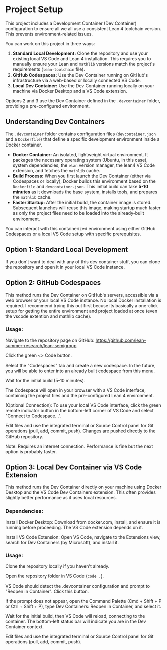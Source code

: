       
# Project Setup

This project includes a Development Container (Dev Container) configuration to ensure all we all use a consistent Lean 4 toolchain version. This prevents environment-related issues.

You can work on this project in three ways:

1.  **Standard Local Development:** Clone the repository and use your existing local VS Code and Lean 4 installation. This requires you to manually ensure your Lean and `mathlib` versions match the project's requirements (`lean-toolchain` file).
2.  **GitHub Codespaces:** Use the Dev Container running on GitHub's infrastructure via a web-based or locally connected VS Code.
3.  **Local Dev Container:** Use the Dev Container running locally on your machine via Docker Desktop and a VS Code extension.

Options 2 and 3 use the Dev Container defined in the `.devcontainer` folder, providing a pre-configured environment.

## Understanding Dev Containers

The `.devcontainer` folder contains configuration files (`devcontainer.json` and a `Dockerfile`) that define a specific development environment inside a Docker container.

*   **Docker Container:** An isolated, lightweight virtual environment. It packages the necessary operating system (Ubuntu, in this case), system dependencies, the `elan` version manager, the lean4 VS Code extension, and fetches the `mathlib` cache.
*   **Build Process:** When you first launch the Dev Container (either via Codespaces or locally), Docker builds this environment based on the `Dockerfile` and `devcontainer.json`. This initial build can take **5-10 minutes** as it downloads the base system, installs tools, and prepares the `mathlib` cache.
*   **Faster Startup:** After the initial build, the container image is stored. Subsequent launches will reuse this image, making startup much faster as only the project files need to be loaded into the already-built environment.

You can interact with this containerized environment using either GitHub Codespaces or a local VS Code setup with specific prerequisites.


## Option 1: Standard Local Development

If you don't want to deal with any of this dev container stuff, you can clone the repository and open it in your local VS Code instance.


## Option 2: GitHub Codespaces

This method runs the Dev Container on GitHub's servers, accessible via a web browser or your local VS Code instance. No local Docker installation is required. I recommend trying this out first becuse its basically a one-click setup for getting the entire environment and project loaded at once (even the vscode extention and mathlib cache).

### Usage:

Navigate to the repository page on GitHub: https://github.com/lean-summer-research/lean-semigroup

Click the green <> Code button.

Select the "Codespaces" tab and create a new codespace. In the future, you will be able to enter into an already built codespace from this menu.

Wait for the initial build (5-10 minutes).

The Codespace will open in your browser with a VS Code interface, containing the project files and the pre-configured Lean 4 environment.

(Optional Connection): To use your local VS Code interface, click the green remote indicator button in the bottom-left corner of VS Code and select "Connect to Codespace...".

Edit files and use the integrated terminal or Source Control panel for Git operations (pull, add, commit, push). Changes are pushed directly to the GitHub repository.

Note: Requires an internet connection. Performance is fine but the next option is probably faster.

## Option 3: Local Dev Container via VS Code Extension

This method runs the Dev Container directly on your machine using Docker Desktop and the VS Code Dev Containers extension. This often provides slightly better performance as it uses local resources.

### Dependencies:

Install Docker Desktop: Download from docker.com, install, and ensure it is running before proceeding. The VS Code extension depends on it.

Install VS Code Extension: Open VS Code, navigate to the Extensions view, search for Dev Containers (by Microsoft), and install it.

### Usage:

Clone the repository locally if you haven't already.

Open the repository folder in VS Code (`code .`).

VS Code should detect the .devcontainer configuration and prompt to "Reopen in Container". Click this button.

If the prompt does not appear, open the Command Palette (Cmd + Shift + P or Ctrl + Shift + P), type Dev Containers: Reopen in Container, and select it.

Wait for the initial build, then VS Code will reload, connecting to the container. The bottom-left status bar will indicate you are in the Dev Container context. 

Edit files and use the integrated terminal or Source Control panel for Git operations (pull, add, commit, push).
